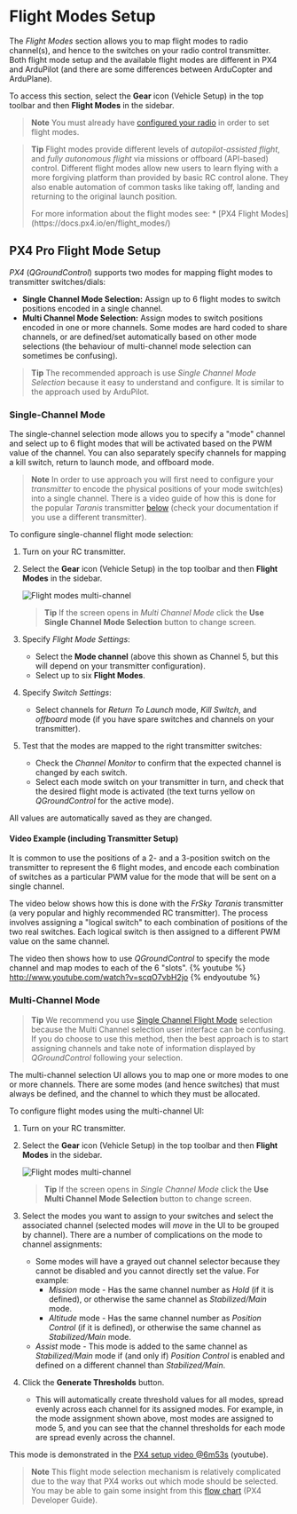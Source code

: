 # Flight Modes Setup

The *Flight Modes* section allows you to map flight modes to radio channel(s), and hence to the switches on your radio control transmitter. Both flight mode setup and the available flight modes are different in PX4 and ArduPilot (and there are some differences between ArduCopter and ArduPlane). 

To access this section, select the **Gear** icon (Vehicle Setup) in the top toolbar and then **Flight Modes** in the sidebar.

> **Note** You must already have [configured your radio](../SetupView/Radio.md) in order to set flight modes.

<span></span>
> **Tip** Flight modes provide different levels of *autopilot-assisted flight*, and *fully autonomous flight* via missions or offboard (API-based) control. Different flight modes allow new users to learn flying with a more forgiving platform than provided by basic RC control alone. They also enable automation of common tasks like taking off, landing and returning to the original launch position.
> <div></div>
> For more information about the flight modes see:
> * [PX4 Flight Modes](https://docs.px4.io/en/flight_modes/)


## PX4 Pro Flight Mode Setup

*PX4* (*QGroundControl*) supports two modes for mapping flight modes to transmitter switches/dials:

- **Single Channel Mode Selection:** Assign up to 6 flight modes to switch positions encoded in a single channel. 
- **Multi Channel Mode Selection:** Assign modes to switch positions encoded in one or more channels. Some modes are hard coded to share channels, or are defined/set automatically based on other mode selections (the behaviour of multi-channel mode selection can sometimes be confusing). 

> **Tip** The recommended approach is use *Single Channel Mode Selection* because it easy to understand and configure. It is similar to the approach used by ArduPilot. 


### Single-Channel Mode

The single-channel selection mode allows you to specify a "mode" channel and select up to 6 flight modes that will be activated based on the PWM value of the channel. You can also separately specify channels for mapping a kill switch, return to launch mode, and offboard mode.

> **Note** In order to use approach you will first need to configure your *transmitter* to encode the physical positions of your mode switch(es) into a single channel. There is a video guide of how this is done for the popular *Taranis* transmitter [below](#taranis_setup) (check your documentation if you use a different transmitter). 

To configure single-channel flight mode selection:

1. Turn on your RC transmitter.
1. Select the **Gear** icon (Vehicle Setup) in the top toolbar and then **Flight Modes** in the sidebar.
   
   ![Flight modes multi-channel](../../images/setup/flight_modes_single_channel_px4.jpg)
   
   > **Tip** If the screen opens in *Multi Channel Mode* click the **Use Single Channel Mode Selection** button to change screen.
   
1. Specify *Flight Mode Settings*:
   * Select the **Mode channel** (above this shown as Channel 5, but this will depend on your transmitter configuration). 
   * Select up to six **Flight Modes**.
1. Specify *Switch Settings*:
   * Select channels for *Return To Launch* mode, *Kill Switch*, and *offboard* mode (if you have spare switches and channels on your transmitter).
1. Test that the modes are mapped to the right transmitter switches:
   * Check the *Channel Monitor* to confirm that the expected channel is changed by each switch.
   * Select each mode switch on your transmitter in turn, and check that the desired flight mode is activated (the text turns yellow on *QGroundControl* for the active mode).

All values are automatically saved as they are changed.


#### Video Example (including Transmitter Setup)

It is common to use the positions of a 2- and a 3-position switch on the transmitter to represent the 6 flight modes, and encode each combination of switches as a particular PWM value for the mode that will be sent on a single channel. 

The video below shows how this is done with the *FrSky Taranis* transmitter (a very popular and highly recommended RC transmitter). The process involves assigning a "logical switch" to each combination of positions of the two real switches. Each logical switch is then assigned to a different PWM value on the same channel.

The video then shows how to use *QGroundControl* to specify the mode channel and map modes to each of the 6 "slots".
{% youtube %}
http://www.youtube.com/watch?v=scqO7vbH2jo
{% endyoutube %}


### Multi-Channel Mode

> **Tip** We recommend you use [Single Channel Flight Mode](#single_channel) selection because the Multi Channel selection user interface can be confusing. If you do choose to use this method, then the best approach is to start assigning channels and take note of information displayed by *QGroundControl* following your selection. 

The multi-channel selection UI allows you to map one or more modes to one or more channels. There are some modes (and hence switches) that must always be defined, and the channel to which they must be allocated.

To configure flight modes using the multi-channel UI:

1. Turn on your RC transmitter.
1. Select the **Gear** icon (Vehicle Setup) in the top toolbar and then **Flight Modes** in the sidebar.
   
   ![Flight modes multi-channel](../../images/setup/flight_modes_multi_channel_px4.jpg)
   
   > **Tip** If the screen opens in *Single Channel Mode* click the **Use Multi Channel Mode Selection** button to change screen.
   
1. Select the modes you want to assign to your switches and select the associated channel (selected modes will *move* in the UI to be grouped by channel).
   There are a number of complications on the mode to channel assignments:
   * Some modes will have a grayed out channel selector because they cannot be disabled and you cannot directly set the value. For example:
     * *Mission* mode - Has the same channel number as *Hold* (if it is defined), or otherwise the same channel as *Stabilized/Main* mode.
     * *Altitude* mode - Has the same channel number as *Position Control* (if it is defined), or otherwise the same channel as *Stabilized/Main* mode.
   * *Assist* mode -  This mode is added to the same channel as *Stabilized/Main* mode if (and only if) *Position Control* is enabled and defined on a different channel than *Stabilized/Main*.
1. Click the **Generate Thresholds** button. 
   * This will automatically create threshold values for all modes, spread evenly across each channel for its assigned modes. For example, in the mode assignment shown above, most modes are assigned to mode 5, and you can see that the channel thresholds for each mode are spread evenly across the channel. 

This mode is demonstrated in the [PX4 setup video @6m53s](https://youtu.be/91VGmdSlbo4?t=6m53s) (youtube).

> **Note** This flight mode selection mechanism is relatively complicated due to the way that PX4 works out which mode should be selected. You may be able to gain some insight from this [flow chart](https://dev.px4.io/en/concept/flight_modes.html#flight-mode-evaluation-diagram) (PX4 Developer Guide).


